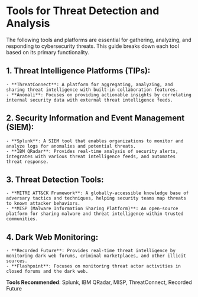 # Tools for Threat Detection and Analysis

The following tools and platforms are essential for gathering, analyzing, and responding to cybersecurity threats. This guide breaks down each tool based on its primary functionality.

## 1. **Threat Intelligence Platforms (TIPs)**:
    - **ThreatConnect**: A platform for aggregating, analyzing, and sharing threat intelligence with built-in collaboration features.
    - **Anomali**: Focuses on providing actionable insights by correlating internal security data with external threat intelligence feeds.

## 2. **Security Information and Event Management (SIEM)**:
    - **Splunk**: A SIEM tool that enables organizations to monitor and analyze logs for anomalies and potential threats.
    - **IBM QRadar**: Provides real-time analysis of security alerts, integrates with various threat intelligence feeds, and automates threat response.

## 3. **Threat Detection Tools**:
    - **MITRE ATT&CK Framework**: A globally-accessible knowledge base of adversary tactics and techniques, helping security teams map threats to known attacker behaviors.
    - **MISP (Malware Information Sharing Platform)**: An open-source platform for sharing malware and threat intelligence within trusted communities.

## 4. **Dark Web Monitoring**:
    - **Recorded Future**: Provides real-time threat intelligence by monitoring dark web forums, criminal marketplaces, and other illicit sources.
    - **Flashpoint**: Focuses on monitoring threat actor activities in closed forums and the dark web.

**Tools Recommended**: Splunk, IBM QRadar, MISP, ThreatConnect, Recorded Future
